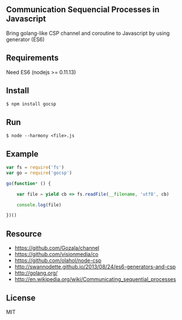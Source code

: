 ## Communication Sequencial Processes in Javascript

Bring golang-like CSP channel and coroutine to Javascript by using generator (ES6)

## Requirements

Need ES6 (nodejs >= 0.11.13)

## Install

    $ npm install gocsp

## Run

    $ node --harmony <file>.js

## Example

```js
var fs = require('fs')
var go = require('gocsp')

go(function* () {

    var file = yield cb => fs.readFile(__filename, 'utf8', cb)

    console.log(file)

})()
```

## Resource

* https://github.com/Gozala/channel
* https://github.com/visionmedia/co
* https://github.com/olahol/node-csp
* http://swannodette.github.io/2013/08/24/es6-generators-and-csp
* http://golang.org/
* http://en.wikipedia.org/wiki/Communicating_sequential_processes

## License

MIT
